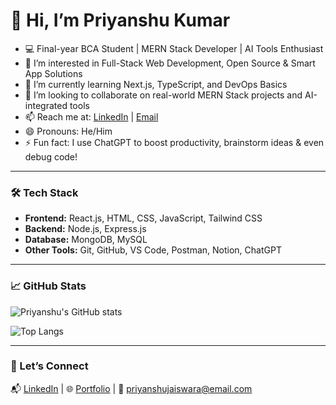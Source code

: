 # 👋 Hi, I’m Priyanshu Kumar

- 💻 Final-year BCA Student | MERN Stack Developer | AI Tools Enthusiast  
- 👀 I’m interested in Full-Stack Web Development, Open Source & Smart App Solutions  
- 🌱 I’m currently learning Next.js, TypeScript, and DevOps Basics  
- 💞️ I’m looking to collaborate on real-world MERN Stack projects and AI-integrated tools  
- 📫 Reach me at: [LinkedIn](https://www.linkedin.com/in/priyanshu-kumar-287a59345/) | [Email](mailto:priyanshujaiswara@email.com)  
- 😄 Pronouns: He/Him  
- ⚡ Fun fact: I use ChatGPT to boost productivity, brainstorm ideas & even debug code!

---

### 🛠️ Tech Stack

- **Frontend:** React.js, HTML, CSS, JavaScript, Tailwind CSS  
- **Backend:** Node.js, Express.js  
- **Database:** MongoDB, MySQL  
- **Other Tools:** Git, GitHub, VS Code, Postman, Notion, ChatGPT  

---

### 📈 GitHub Stats

![Priyanshu's GitHub stats](https://github-readme-stats.vercel.app/api?username=Priyanshu-Kummar-Developer&show_icons=true&theme=radical)

![Top Langs](https://github-readme-stats.vercel.app/api/top-langs/?username=Priyanshu-Kummar-Developer&layout=compact&theme=radical)

---

### 🚀 Let’s Connect

📬 [LinkedIn](https://www.linkedin.com/in/priyanshu-kumar-287a59345/) | 🌐 [Portfolio](https://your-portfolio.com) | 📧 priyanshujaiswara@email.com

